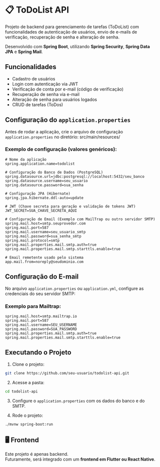 # 📋 ToDoList API

Projeto de backend para gerenciamento de tarefas (ToDoList) com funcionalidades de autenticação de usuários, envio de e-mails de verificação, recuperação de senha e alteração de senha.

Desenvolvido com **Spring Boot**, utilizando **Spring Security**, **Spring Data JPA** e **Spring Mail**.

## Funcionalidades

- Cadastro de usuários
- Login com autenticação via JWT
- Verificação de conta por e-mail (código de verificação)
- Recuperação de senha via e-mail
- Alteração de senha para usuários logados
- CRUD de tarefas (ToDos)


## Configuração do `application.properties`

Antes de rodar a aplicação, crie o arquivo de configuração `application.properties` no diretório: src/main/resources/


### Exemplo de configuração (valores genéricos):

```properties
# Nome da aplicação
spring.application.name=todolist

# Configuração do Banco de Dados (PostgreSQL)
spring.datasource.url=jdbc:postgresql://localhost:5432/seu_banco
spring.datasource.username=seu_usuario
spring.datasource.password=sua_senha

# Configuração JPA (Hibernate)
spring.jpa.hibernate.ddl-auto=update

# JWT (Chave secreta para geração e validação de tokens JWT)
JWT_SECRET=SUA_CHAVE_SECRETA_AQUI

# Configuração de Email (Exemplo com MailTrap ou outro servidor SMTP)
spring.mail.host=smtp.seuprovedor.com
spring.mail.port=587
spring.mail.username=seu_usuario_smtp
spring.mail.password=sua_senha_smtp
spring.mail.protocol=smtp
spring.mail.properties.mail.smtp.auth=true
spring.mail.properties.mail.smtp.starttls.enable=true

# Email remetente usado pelo sistema
app.mail.from=noreply@seudominio.com
```


## Configuração do E-mail

No arquivo `application.properties` ou `application.yml`, configure as credenciais do seu servidor SMTP:

### Exemplo para Mailtrap:

```properties
spring.mail.host=smtp.mailtrap.io
spring.mail.port=587
spring.mail.username=SEU_USERNAME
spring.mail.password=SUA_PASSWORD
spring.mail.properties.mail.smtp.auth=true
spring.mail.properties.mail.smtp.starttls.enable=true
``` 

## Executando o Projeto

1. Clone o projeto:

```bash
git clone https://github.com/seu-usuario/todolist-api.git
```

2. Acesse a pasta:

```bash
cd todolist-api
```

3. Configure o `application.properties` com os dados do banco e do SMTP.

4. Rode o projeto:

```bash
./mvnw spring-boot:run
```

## 🖥️ Frontend

Este projeto é apenas backend.  
Futuramente, será integrado com um **frontend em Flutter ou React Native**.


